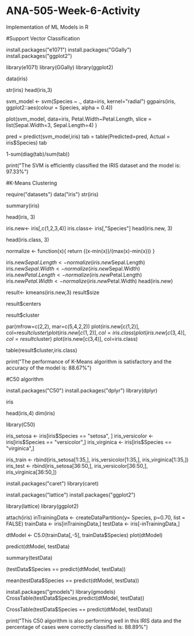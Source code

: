 # ANA-505-Week-6-Activity
Implementation of ML Models in R



#Support Vector Classification

install.packages("e1071")
install.packages("GGally")
install.packages("ggplot2")

library(e1071)
library(GGally)
library(ggplot2)

data(iris)

str(iris)
head(iris,3)

svm_model <- svm(Species ~ ., data=iris,
                 kernel="radial")
ggpairs(iris, ggplot2::aes(colour = Species, alpha = 0.4))

plot(svm_model, data=iris,
     Petal.Width~Petal.Length,
     slice = list(Sepal.Width=3, Sepal.Length=4) 
)

pred = predict(svm_model,iris)
tab = table(Predicted=pred, Actual = iris$Species)
tab

1-sum(diag(tab)/sum(tab))

print("The SVM is efficiently classified the IRIS dataset and the model is: 97.33%")


#K-Means Clustering

require("datasets")
data("iris")
str(iris)

summary(iris)

head(iris, 3)

iris.new<- iris[,c(1,2,3,4)]
iris.class<- iris[,"Species"]
head(iris.new, 3)

head(iris.class, 3)

normalize <- function(x){
  return ((x-min(x))/(max(x)-min(x)))
}

iris.new$Sepal.Length<- normalize(iris.new$Sepal.Length)
iris.new$Sepal.Width<- normalize(iris.new$Sepal.Width)
iris.new$Petal.Length<- normalize(iris.new$Petal.Length)
iris.new$Petal.Width<- normalize(iris.new$Petal.Width)
head(iris.new)

result<- kmeans(iris.new,3)
result$size

result$centers

result$cluster

par(mfrow=c(2,2), mar=c(5,4,2,2))
plot(iris.new[c(1,2)], col=result$cluster)
plot(iris.new[c(1,2)], col=iris.class)
plot(iris.new[c(3,4)], col=result$cluster)
plot(iris.new[c(3,4)], col=iris.class)

table(result$cluster,iris.class)

print("The performance of K-Means algorithm is satisfactory and the accuracy of the model is: 88.67%")


#C50 algorithm

install.packages("C50")
install.packages("dplyr")
library(dplyr)

iris

head(iris,4)
dim(iris)

library(C50)

iris_setosa <- iris[iris$Species == "setosa", ]
iris_versicolor <- iris[iris$Species == "versicolor",]
iris_virginica <- iris[iris$Species == "virginica",]

iris_train <- rbind(iris_setosa[1:35,], iris_versicolor[1:35,], iris_virginica[1:35,])
iris_test <- rbind(iris_setosa[36:50,], iris_versicolor[36:50,], iris_virginica[36:50,])

install.packages("caret")
library(caret)

install.packages("lattice")
install.packages("ggplot2")

library(lattice)
library(ggplot2)

attach(iris)
inTrainingData <- createDataPartition(y= Species, p=0.70, list = FALSE)
trainData <- iris[inTrainingData,]
testData <- iris[-inTrainingData,]

dtModel <- C5.0(trainData[,-5], trainData$Species)
plot(dtModel)

predict(dtModel, testData)

summary(testData)

(testData$Species == predict(dtModel, testData))

mean(testData$Species == predict(dtModel, testData))

install.packages("gmodels")
library(gmodels)
CrossTable(testData$Species,predict(dtModel, testData))

CrossTable(testData$Species == predict(dtModel, testData))


print("This C50 algorithm is also performing well in this IRIS data and the percentage of cases were correctly classified is: 88.89%")




